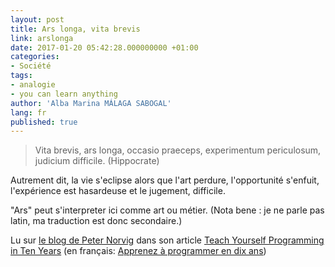 ```yaml
---
layout: post
title: Ars longa, vita brevis
link: arslonga
date: 2017-01-20 05:42:28.000000000 +01:00
categories:
- Société 
tags:
- analogie
- you can learn anything
author: 'Alba Marina MÁLAGA SABOGAL'
lang: fr
published: true
---
```


> Vita brevis, ars longa, occasio praeceps, experimentum periculosum, judicium difficile. (Hippocrate)

Autrement dit, la vie s'eclipse alors que l'art perdure, l'opportunité s'enfuit,  l'expérience est hasardeuse et le jugement, difficile.

"Ars" peut s'interpreter ici comme art ou métier. (Nota bene : je ne parle pas latin, ma traduction est donc secondaire.)

Lu sur [le blog de Peter Norvig](http://norvig.com) dans son article [Teach Yourself Programming in Ten Years](http://www.norvig.com/21-days.html) (en français: [Apprenez à programmer en dix ans](http://www.vizmatic.com/apprenez-a-programmer-en-dix-ans/lang/fr))
